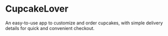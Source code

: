 # CupcakeLover
An easy-to-use app to customize and order cupcakes, with simple delivery details for quick and convenient checkout.
